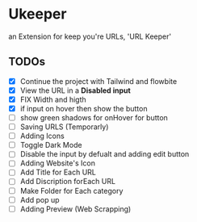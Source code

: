 # Ukeeper
an Extension for keep you're URLs, 'URL Keeper'

## TODOs

- [x] Continue the project with Tailwind and flowbite
- [x] View the URL in a <B>Disabled input</B>
- [x] FIX Width and higth
- [x] if input on hover then show the button
- [ ] show green shadows for onHover for button
- [ ] Saving URLS (Temporarly)
- [ ] Adding Icons
- [ ] Toggle Dark Mode
- [ ] Disable the input by defualt and adding edit button 
- [ ] Adding Website's Icon
- [ ] Add Title for Each URL
- [ ] Add Discription forEach URL
- [ ] Make Folder for Each category
- [ ] Add pop up
- [ ] Adding Preview (Web Scrapping)
